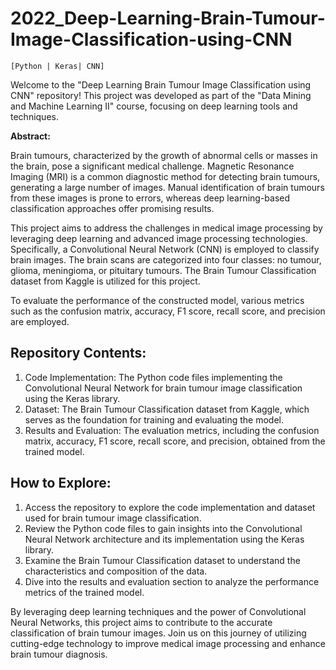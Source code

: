 # 2022_Deep-Learning-Brain-Tumour-Image-Classification-using-CNN
`[Python | Keras| CNN]`

Welcome to the "Deep Learning Brain Tumour Image Classification using CNN" repository! This project was developed as part of the "Data Mining and Machine Learning II" course, focusing on deep learning tools and techniques.

**Abstract:**

Brain tumours, characterized by the growth of abnormal cells or masses in the brain, pose a significant medical challenge. Magnetic Resonance Imaging (MRI) is a common diagnostic method for detecting brain tumours, generating a large number of images. Manual identification of brain tumours from these images is prone to errors, whereas deep learning-based classification approaches offer promising results.

This project aims to address the challenges in medical image processing by leveraging deep learning and advanced image processing technologies. Specifically, a Convolutional Neural Network (CNN) is employed to classify brain images. The brain scans are categorized into four classes: no tumour, glioma, meningioma, or pituitary tumours. The Brain Tumour Classification dataset from Kaggle is utilized for this project.

To evaluate the performance of the constructed model, various metrics such as the confusion matrix, accuracy, F1 score, recall score, and precision are employed.

## Repository Contents:

1. Code Implementation: The Python code files implementing the Convolutional Neural Network for brain tumour image classification using the Keras library.
1. Dataset: The Brain Tumour Classification dataset from Kaggle, which serves as the foundation for training and evaluating the model.
1. Results and Evaluation: The evaluation metrics, including the confusion matrix, accuracy, F1 score, recall score, and precision, obtained from the trained model.

## How to Explore:

1. Access the repository to explore the code implementation and dataset used for brain tumour image classification.
1. Review the Python code files to gain insights into the Convolutional Neural Network architecture and its implementation using the Keras library.
1. Examine the Brain Tumour Classification dataset to understand the characteristics and composition of the data.
1. Dive into the results and evaluation section to analyze the performance metrics of the trained model.

By leveraging deep learning techniques and the power of Convolutional Neural Networks, this project aims to contribute to the accurate classification of brain tumour images. Join us on this journey of utilizing cutting-edge technology to improve medical image processing and enhance brain tumour diagnosis.
